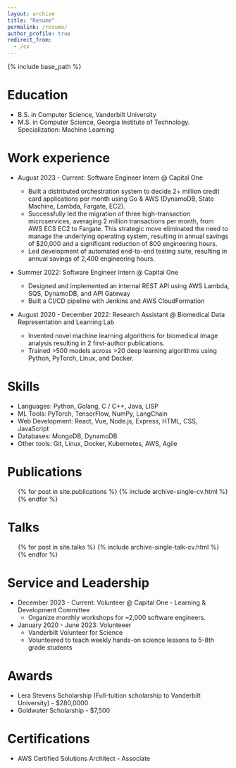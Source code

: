 ```yaml
---
layout: archive
title: "Resume"
permalink: /resume/
author_profile: true
redirect_from:
  - /cv
---
```


{% include base_path %}

Education
======
* B.S. in Computer Science, Vanderbilt University
* M.S. in Computer Science, Georgia Institute of Technology. Specialization: Machine Learning

Work experience
======

  * August 2023 - Current: Software Engineer Intern @ Capital One
    * Built a distributed orchestration system to decide 2+ million credit card applications per month using Go & AWS (DynamoDB, State Machine, Lambda, Fargate, EC2).
    * Successfully led the migration of three high-transaction microservices, averaging 2 million transactions per month, from AWS ECS EC2 to Fargate. This strategic move eliminated the need to manage the underlying operating system, resulting in annual savings of $20,000 and a significant reduction of 800 engineering hours.
    * Led development of automated end-to-end testing suite, resulting in annual savings of 2,400 engineering hours.

* Summer 2022: Software Engineer Intern @ Capital One
  * Designed and implemented an internal REST API using AWS Lambda, SQS, DynamoDB, and API Gateway
  * Built a CI/CD pipeline with Jenkins and AWS CloudFormation

* August 2020 - December 2022: Research Assistant @ Biomedical Data Representation and Learning Lab
  * Invented novel machine learning algorithms for biomedical image analysis resulting in 2 first-author publications.
  * Trained >500 models across >20 deep learning algorithms using Python, PyTorch, Linux, and Docker.

  
Skills
======
* Languages: Python, Golang, C / C++, Java, LISP
* ML Tools: PyTorch, TensorFlow, NumPy, LangChain
* Web Development: React, Vue, Node.js, Express, HTML, CSS, JavaScript
* Databases: MongoDB, DynamoDB
* Other tools: Git, Linux, Docker, Kubernetes, AWS, Agile

Publications
======
  <ul>{% for post in site.publications %}
    {% include archive-single-cv.html %}
  {% endfor %}</ul>
  
Talks
======
  <ul>{% for post in site.talks %}
    {% include archive-single-talk-cv.html %}
  {% endfor %}</ul>
  
Service and Leadership
======
* December 2023 - Current: Volunteer @ Capital One - Learning & Development Committee
  * Organize monthly workshops for ~2,000 software engineers.
* January 2020 - June 2023: Volunteeer
  * Vanderbilt Volunteer for Science
  * Volunteered to teach weekly hands-on science lessons to 5-8th grade students

Awards
======
* Lera Stevens Scholarship (Full-tuition scholarship to Vanderbilt University) - $280,0000
* Goldwater Scholarship - $7,500


Certifications
======
* AWS Certified Solutions Architect - Associate